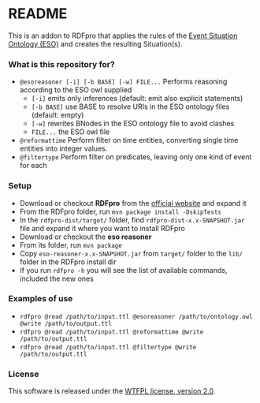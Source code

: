 # README #

This is an addon to RDFpro that applies the rules of the [Event Situation Ontology (ESO)](https://github.com/newsreader/eso) and creates the resulting Situation(s).

### What is this repository for? ###

* `@esoreasoner [-i] [-b BASE] [-w] FILE...` Performs reasoning according to the ESO owl supplied  
    * `[-i]`          emits only inferences (default: emit also explicit statements)
    * `[-b BASE]`     use BASE to resolve URIs in the ESO ontology files (default: empty)
    * `[-w]`          rewrites BNodes in the ESO ontology file to avoid clashes
    * `FILE...`       the ESO owl file
* `@reformattime` Perform filter on time entities, converting single time entities into integer values.
* `@filtertype` Perform filter on predicates, leaving only one kind of event for each

### Setup ###

* Download or checkout **RDFpro** from the [official website](http://fracor.bitbucket.org/rdfpro/) and expand it
* From the RDFpro folder, run `mvn package install -DskipTests`
* In the `rdfpro-dist/target/` folder, find `rdfpro-dist-x.x-SNAPSHOT.jar` file and expand it where you want to install RDFpro
* Download or checkout the **eso reasoner**
* From its folder, run `mvn package`
* Copy `eso-reasoner-x.x-SNAPSHOT.jar` from `target/` folder to the `lib/` folder in the RDFpro install dir
* If you run `rdfpro -h` you will see the list of available commands, included the new ones

### Examples of use ###

* `rdfpro @read /path/to/input.ttl @esoreasoner /path/to/ontology.owl @write /path/to/output.ttl`
* `rdfpro @read /path/to/input.ttl @reformattime @write /path/to/output.ttl`
* `rdfpro @read /path/to/input.ttl @filtertype @write /path/to/output.ttl`

### License ###

This software is released under the [WTFPL license, version 2.0](http://www.wtfpl.net/about/).
